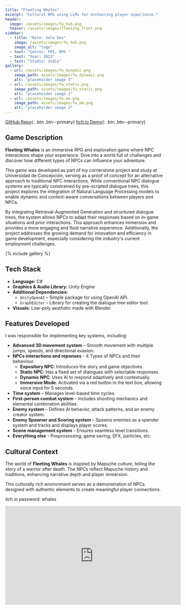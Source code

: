```yaml
---
title: "Fleeting Whales"
excerpt: "Cultural RPG using LLMs for enchancing player experience."
header:
  image: /assets/images/fw_hub.png
  teaser: /assets/images/fleeting_front.png
sidebar:
  - title: "Role: Solo Dev"
    image: /assets/images/fw_hub.png
    image_alt: "logo"
  - text: "Genres: FPS, RPG "
  - text: "Year: 2023"
  - text: "Studio: Indie"
gallery:
  - url: /assets/images/fw_dynamic.png
    image_path: assets/images/fw_dynamic.png
    alt: "placeholder image 3"
  - url: /assets/images/fw_static.png
    image_path: assets/images/fw_static.png
    alt: "placeholder image 1"
  - url: /assets/images/fw_mm.png
    image_path: assets/images/fw_mm.png
    alt: "placeholder image 2"
---
```

[GitHub Repo](https://github.com/Nispeter/FloorClearer_v2){: .btn .btn--primary}
[Itch.io Demo](https://nisp.itch.io/fleeting-whales){: .btn .btn--primary}

## Game Description  
**Fleeting Whales** is an immersive RPG and exploration game where NPC interactions shape your experience. Dive into a world full of challenges and discover how different types of NPCs can influence your adventure.  

This game was developed as part of my cornerstone project and study at Universidad de Concepción, serving as a proof of concept for an alternative approach to traditional NPC interactions. While conventional NPC dialogue systems are typically constrained by pre-scripted dialogue trees, this project explores the integration of Natural Language Processing models to enable dynamic and context-aware conversations between players and NPCs. 

By integrating Retrieval-Augmented Generation and structured dialogue trees, the system allows NPCs to adapt their responses based on in-game situations and prior interactions. This approach enhances immersion and provides a more engaging and fluid narrative experience. Additionally, the project addresses the growing demand for innovation and efficiency in game development, especially considering the industry's current employment challenges.  

{% include gallery %}  

## Tech Stack  
- **Language:** C#  
- **Graphics & Audio Library:** Unity Engine  
- **Additional Dependencies:**  
  - `UnityOpenAI` – Simple package for using OpenAI API.
  - `GraphEditor` – Library for creating the dialogue tree editor tool. 
- **Visuals:** Low-poly aesthetic made with Blender  

## Features Developed  
I was responsible for implementing key systems, including:  
- **Advanced 3D movement system** – Smooth movement with multiple jumps, speeds, and directional evasion.  
- **NPCs interactions and reponses** - 4 Types of NPCs and their behaviour.
  - **Expository NPC**: Introduces the story and game objectives.  
  - **Static NPC**: Has a fixed set of dialogues with selectable responses.  
  - **Dynamic NPC**: Uses AI to respond adaptively and contextually.  
  - **Immersive Mode**: Activated via a red button in the text box, allowing voice input for 5 seconds.  
- **Time system** – Manages level-based time cycles.  
- **First-person combat system** – Includes shooting mechanics and elemental combination abilities.  
- **Enemy system** – Defines AI behavior, attack patterns, and an enemy creator system.  
- **Enemy Spawner and Scoring system** – Spawns enemies as a spender system and tracks and displays player scores.  
- **Scene management system** – Ensures seamless level transitions.  
- **Everything else** - Posprosessing, game saving, SFX, particles, etc.

## Cultural Context  
The world of **Fleeting Whales** is inspired by Mapuche culture, telling the story of a warrior after death. The NPCs reflect Mapuche history and traditions, enhancing narrative depth and player immersion.  

This culturally rich environment serves as a demonstration of NPCs designed with authentic elements to create meaningful player connections.  

itch.io password: whales

<iframe width="560" height="315" src="https://www.youtube.com/embed/mPapwbrV82I?si=959S_J3LIrhmZJsZ" title="YouTube video player" frameborder="0" allow="accelerometer; autoplay; clipboard-write; encrypted-media; gyroscope; picture-in-picture; web-share" referrerpolicy="strict-origin-when-cross-origin" allowfullscreen></iframe>



